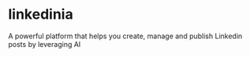 # linkedinia
A powerful platform that helps you create, manage and publish Linkedin posts by leveraging AI 
